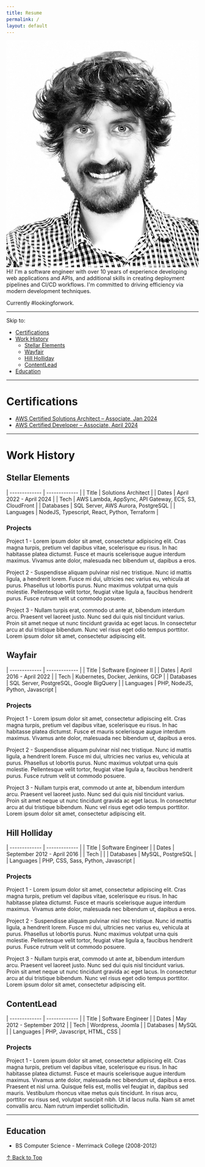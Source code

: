 ```yaml
---
title: Resume
permalink: /
layout: default
---
```


<img class="profile-picture" src="assets/profile.jpeg">
Hi! I'm a software engineer with over 10 years of experience developing web applications and APIs, and additional skills in creating deployment pipelines and CI/CD workflows. I'm committed to driving efficiency via modern development techniques.

Currently #lookingforwork.

---

Skip to:
- [Certifications](#certifications)
- [Work History](#work-history)
    - [Stellar Elements](#stellar-elements)
    - [Wayfair](#wayfair)
    - [Hill Holliday](#hill-holliday)
    - [ContentLead](#contentlead)
- [Education](#education)

---

# Certifications
- [AWS Certified Solutions Architect – Associate, Jan 2024](https://www.credly.com/badges/396937e3-f38b-44d5-bffa-245decd79af6)
- [AWS Certified Developer – Associate, April 2024](https://www.credly.com/badges/1e5648f1-7cf7-4d86-879f-8dec39eee5ad/)

---

# Work History
## Stellar Elements

| ------------- | ------------- |
| Title | Solutions Architect |
| Dates | April 2022 - April 2024 |
| Tech |  AWS Lambda, AppSync, API Gateway, ECS, S3, CloudFront |
| Databases | SQL Server, AWS Aurora, PostgreSQL |
| Languages | NodeJS, Typescript, React, Python, Terraform |


### Projects
Project 1 - Lorem ipsum dolor sit amet, consectetur adipiscing elit. Cras magna turpis, pretium vel dapibus vitae, scelerisque eu risus. In hac habitasse platea dictumst. Fusce et mauris scelerisque augue interdum maximus. Vivamus ante dolor, malesuada nec bibendum ut, dapibus a eros.

Project 2 - Suspendisse aliquam pulvinar nisl nec tristique. Nunc id mattis ligula, a hendrerit lorem. Fusce mi dui, ultricies nec varius eu, vehicula at purus. Phasellus ut lobortis purus. Nunc maximus volutpat urna quis molestie. Pellentesque velit tortor, feugiat vitae ligula a, faucibus hendrerit purus. Fusce rutrum velit ut commodo posuere. 

Project 3 - Nullam turpis erat, commodo ut ante at, bibendum interdum arcu. Praesent vel laoreet justo. Nunc sed dui quis nisl tincidunt varius. Proin sit amet neque ut nunc tincidunt gravida ac eget lacus. In consectetur arcu at dui tristique bibendum. Nunc vel risus eget odio tempus porttitor. Lorem ipsum dolor sit amet, consectetur adipiscing elit.

## Wayfair

| ------------- | ------------- |
| Title | Software Engineer II |
| Dates | April 2016 - April 2022 |
| Tech |  Kubernetes, Docker, Jenkins, GCP |
| Databases | SQL Server, PostgreSQL, Google BigQuery |
| Languages | PHP, NodeJS, Python, Javascript |

### Projects
Project 1 - Lorem ipsum dolor sit amet, consectetur adipiscing elit. Cras magna turpis, pretium vel dapibus vitae, scelerisque eu risus. In hac habitasse platea dictumst. Fusce et mauris scelerisque augue interdum maximus. Vivamus ante dolor, malesuada nec bibendum ut, dapibus a eros.

Project 2 - Suspendisse aliquam pulvinar nisl nec tristique. Nunc id mattis ligula, a hendrerit lorem. Fusce mi dui, ultricies nec varius eu, vehicula at purus. Phasellus ut lobortis purus. Nunc maximus volutpat urna quis molestie. Pellentesque velit tortor, feugiat vitae ligula a, faucibus hendrerit purus. Fusce rutrum velit ut commodo posuere. 

Project 3 - Nullam turpis erat, commodo ut ante at, bibendum interdum arcu. Praesent vel laoreet justo. Nunc sed dui quis nisl tincidunt varius. Proin sit amet neque ut nunc tincidunt gravida ac eget lacus. In consectetur arcu at dui tristique bibendum. Nunc vel risus eget odio tempus porttitor. Lorem ipsum dolor sit amet, consectetur adipiscing elit.

## Hill Holliday

| ------------- | ------------- |
| Title | Software Engineer |
| Dates | September 2012 - April 2016 |
| Tech |  |
| Databases | MySQL, PostgreSQL |
| Languages | PHP, CSS, Sass, Python, Javascript |

### Projects
Project 1 - Lorem ipsum dolor sit amet, consectetur adipiscing elit. Cras magna turpis, pretium vel dapibus vitae, scelerisque eu risus. In hac habitasse platea dictumst. Fusce et mauris scelerisque augue interdum maximus. Vivamus ante dolor, malesuada nec bibendum ut, dapibus a eros.

Project 2 - Suspendisse aliquam pulvinar nisl nec tristique. Nunc id mattis ligula, a hendrerit lorem. Fusce mi dui, ultricies nec varius eu, vehicula at purus. Phasellus ut lobortis purus. Nunc maximus volutpat urna quis molestie. Pellentesque velit tortor, feugiat vitae ligula a, faucibus hendrerit purus. Fusce rutrum velit ut commodo posuere. 

Project 3 - Nullam turpis erat, commodo ut ante at, bibendum interdum arcu. Praesent vel laoreet justo. Nunc sed dui quis nisl tincidunt varius. Proin sit amet neque ut nunc tincidunt gravida ac eget lacus. In consectetur arcu at dui tristique bibendum. Nunc vel risus eget odio tempus porttitor. Lorem ipsum dolor sit amet, consectetur adipiscing elit.

## ContentLead

| ------------- | ------------- |
| Title | Software Engineer |
| Dates | May 2012 - September 2012 |
| Tech | Wordpress, Joomla |
| Databases | MySQL |
| Languages | PHP, Javascript, HTML, CSS |

### Projects
Project 1 - Lorem ipsum dolor sit amet, consectetur adipiscing elit. Cras magna turpis, pretium vel dapibus vitae, scelerisque eu risus. In hac habitasse platea dictumst. Fusce et mauris scelerisque augue interdum maximus. Vivamus ante dolor, malesuada nec bibendum ut, dapibus a eros. Praesent et nisl urna. Quisque felis est, mollis vel feugiat in, dapibus sed mauris. Vestibulum rhoncus vitae metus quis tincidunt. In risus arcu, porttitor eu risus sed, volutpat suscipit nibh. Ut id lacus nulla. Nam sit amet convallis arcu. Nam rutrum imperdiet sollicitudin. 

---

## Education
- BS Computer Science - Merrimack College (2008-2012)



<a href="#" id="back-to-top" class="back-to-top">↑ Back to Top</a>